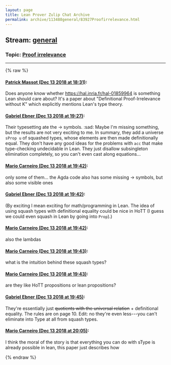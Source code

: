 ```yaml
---
layout: page
title: Lean Prover Zulip Chat Archive 
permalink: archive/113488general/83927Proofirrelevance.html
---
```


## Stream: [general](index.html)
### Topic: [Proof irrelevance](83927Proofirrelevance.html)

---


{% raw %}
#### [ Patrick Massot (Dec 13 2018 at 18:31)](https://leanprover.zulipchat.com/#narrow/stream/113488-general/topic/Proof%20irrelevance/near/151624464):
<p>Does anyone know whether <a href="https://hal.inria.fr/hal-01859964" target="_blank" title="https://hal.inria.fr/hal-01859964">https://hal.inria.fr/hal-01859964</a> is something Lean should care about? It's a paper about "Definitional Proof-Irrelevance without K" which explicitly mentions Lean's type theory.</p>

#### [ Gabriel Ebner (Dec 13 2018 at 19:27)](https://leanprover.zulipchat.com/#narrow/stream/113488-general/topic/Proof%20irrelevance/near/151721652):
<p>Their typesetting ate the → symbols. <span class="emoji emoji-2639" title="sad">:sad:</span> Maybe I'm missing something, but the results are not very exciting to me.  In summary, they add a universe <code>sProp u</code> of squashed types, whose elements are then made definitionally equal.  They don't have any good ideas for the problems with <code>acc</code> that make type-checking undecidable in Lean.  They just disallow subsingleton elimination completely, so you can't even cast along equations...</p>

#### [ Mario Carneiro (Dec 13 2018 at 19:42)](https://leanprover.zulipchat.com/#narrow/stream/113488-general/topic/Proof%20irrelevance/near/151722715):
<p>only some of them... the Agda code also has some missing → symbols, but also some visible ones</p>

#### [ Gabriel Ebner (Dec 13 2018 at 19:42)](https://leanprover.zulipchat.com/#narrow/stream/113488-general/topic/Proof%20irrelevance/near/151722732):
<p>(By exciting I mean exciting for math/programming in Lean.  The idea of using squash types with definitional equality could be nice in HoTT (I guess we could even squash in Lean by going into <code>Prop</code>).)</p>

#### [ Mario Carneiro (Dec 13 2018 at 19:42)](https://leanprover.zulipchat.com/#narrow/stream/113488-general/topic/Proof%20irrelevance/near/151722733):
<p>also the lambdas</p>

#### [ Mario Carneiro (Dec 13 2018 at 19:43)](https://leanprover.zulipchat.com/#narrow/stream/113488-general/topic/Proof%20irrelevance/near/151722777):
<p>what is the intuition behind these squash types?</p>

#### [ Mario Carneiro (Dec 13 2018 at 19:43)](https://leanprover.zulipchat.com/#narrow/stream/113488-general/topic/Proof%20irrelevance/near/151722793):
<p>are they like HoTT propositions or lean propositions?</p>

#### [ Gabriel Ebner (Dec 13 2018 at 19:45)](https://leanprover.zulipchat.com/#narrow/stream/113488-general/topic/Proof%20irrelevance/near/151722889):
<p>They're essentially just <del>quotients with the universal relation</del> + definitional equality.  The rules are on page 10.  Edit: no they're even less---you can't eliminate into Type at all from squash types.</p>

#### [ Mario Carneiro (Dec 13 2018 at 20:05)](https://leanprover.zulipchat.com/#narrow/stream/113488-general/topic/Proof%20irrelevance/near/151724356):
<p>I think the moral of the story is that everything you can do with sType is already possible in lean, this paper just describes how</p>


{% endraw %}
